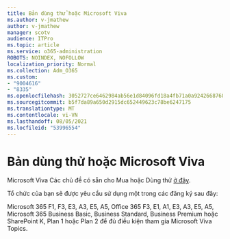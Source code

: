 ```yaml
---
title: Bản dùng thử hoặc Microsoft Viva
ms.author: v-jmathew
author: v-jmathew
manager: scotv
audience: ITPro
ms.topic: article
ms.service: o365-administration
ROBOTS: NOINDEX, NOFOLLOW
localization_priority: Normal
ms.collection: Adm_O365
ms.custom:
- "9004616"
- "8335"
ms.openlocfilehash: 3052727ce6462984ab56e1d84096fd18a4fb71a0a9242668768793e2d0416ab5
ms.sourcegitcommit: b5f7da89a650d2915dc652449623c78be6247175
ms.translationtype: MT
ms.contentlocale: vi-VN
ms.lasthandoff: 08/05/2021
ms.locfileid: "53996554"
---
```

# <a name="buy-or-trial-microsoft-viva"></a>Bản dùng thử hoặc Microsoft Viva

Microsoft Viva Các chủ đề có sẵn cho Mua hoặc Dùng thử [ở đây](https://aka.ms/BuyVivaTopics).

Tổ chức của bạn sẽ được yêu cầu sử dụng một trong các đăng ký sau đây:

Microsoft 365 F1, F3, E3, A3, E5, A5, Office 365 F3, E1, A1, E3, A3, E5, A5, Microsoft 365 Business Basic, Business Standard, Business Premium hoặc SharePoint K, Plan 1 hoặc Plan 2 để đủ điều kiện tham gia Microsoft Viva Topics.
